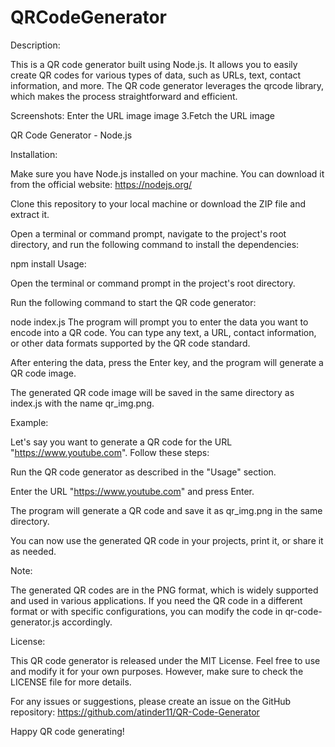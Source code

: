 # QRCodeGenerator
Description:

This is a QR code generator built using Node.js. It allows you to easily create QR codes for various types of data, such as URLs, text, contact information, and more. The QR code generator leverages the qrcode library, which makes the process straightforward and efficient.

Screenshots:
Enter the URL image
image 3.Fetch the URL image

QR Code Generator - Node.js

Installation:

Make sure you have Node.js installed on your machine. You can download it from the official website: https://nodejs.org/

Clone this repository to your local machine or download the ZIP file and extract it.

Open a terminal or command prompt, navigate to the project's root directory, and run the following command to install the dependencies:

npm install
Usage:

Open the terminal or command prompt in the project's root directory.

Run the following command to start the QR code generator:

node index.js
The program will prompt you to enter the data you want to encode into a QR code. You can type any text, a URL, contact information, or other data formats supported by the QR code standard.

After entering the data, press the Enter key, and the program will generate a QR code image.

The generated QR code image will be saved in the same directory as index.js with the name qr_img.png.

Example:

Let's say you want to generate a QR code for the URL "https://www.youtube.com". Follow these steps:

Run the QR code generator as described in the "Usage" section.

Enter the URL "https://www.youtube.com" and press Enter.

The program will generate a QR code and save it as qr_img.png in the same directory.

You can now use the generated QR code in your projects, print it, or share it as needed.

Note:

The generated QR codes are in the PNG format, which is widely supported and used in various applications. If you need the QR code in a different format or with specific configurations, you can modify the code in qr-code-generator.js accordingly.

License:

This QR code generator is released under the MIT License. Feel free to use and modify it for your own purposes. However, make sure to check the LICENSE file for more details.

For any issues or suggestions, please create an issue on the GitHub repository: https://github.com/atinder11/QR-Code-Generator

Happy QR code generating!
